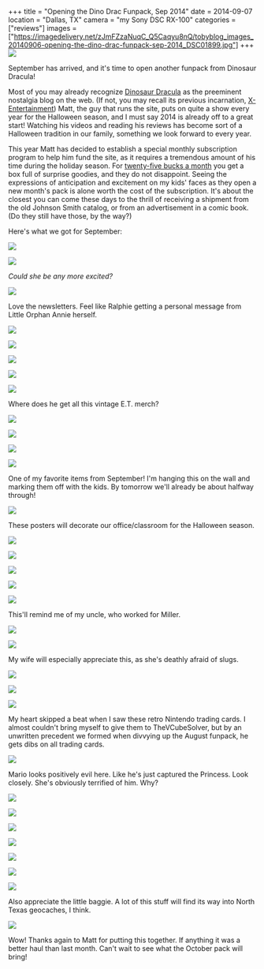 +++
title = "Opening the Dino Drac Funpack, Sep 2014"
date = 2014-09-07
location = "Dallas, TX"
camera = "my Sony DSC RX-100"
categories = ["reviews"]
images = ["https://imagedelivery.net/zJmFZzaNuqC_Q5Caqyu8nQ/tobyblog_images_20140906-opening-the-dino-drac-funpack-sep-2014_DSC01899.jpg"]
+++
![](https://imagedelivery.net/zJmFZzaNuqC_Q5Caqyu8nQ/tobyblog_images_20140906-opening-the-dino-drac-funpack-sep-2014_DSC01899.jpg/fit=scale-down,w=780,sharpen=1,f=auto,q=0.9,slow-connection-quality=0.3)
<!--more-->

September has arrived, and it's time to open another funpack from Dinosaur Dracula!

Most of you may already recognize [Dinosaur Dracula](http://dinosaurdracula.com/) as the preeminent nostalgia blog on the web. (If not, you may recall its previous incarnation, [X-Entertainment](http://x-entertainment.com/)) Matt, the guy that runs the site, puts on quite a show every year for the Halloween season, and I must say 2014 is already off to a great start! Watching his videos and reading his reviews has become sort of a Halloween tradition in our family, something we look forward to every year.

This year Matt has decided to establish a special monthly subscription program to help him fund the site, as it requires a tremendous amount of his time during the holiday season. For [twenty-five bucks a month](http://dinosaurdracula.com/blog/funpack-subscriptions/) you get a box full of surprise goodies, and they do not disappoint. Seeing the expressions of anticipation and excitement on my kids' faces as they open a new month's pack is alone worth the cost of the subscription. It's about the closest you can come these days to the thrill of receiving a shipment from the old Johnson Smith catalog, or from an advertisement in a comic book. (Do they still have those, by the way?)

Here's what we got for September:

![](https://imagedelivery.net/zJmFZzaNuqC_Q5Caqyu8nQ/tobyblog_images_remote_blogspot_d677755c_DSC01901.jpg/fit=scale-down,w=780,sharpen=1,f=auto,q=0.9,slow-connection-quality=0.3)

![](https://imagedelivery.net/zJmFZzaNuqC_Q5Caqyu8nQ/tobyblog_images_remote_blogspot_07b4057a_DSC01902.jpg/fit=scale-down,w=780,sharpen=1,f=auto,q=0.9,slow-connection-quality=0.3)

*Could she be any more excited?*

![](https://imagedelivery.net/zJmFZzaNuqC_Q5Caqyu8nQ/tobyblog_images_remote_blogspot_53a7e03b_DSC01905.jpg/fit=scale-down,w=780,sharpen=1,f=auto,q=0.9,slow-connection-quality=0.3)

Love the newsletters. Feel like Ralphie getting a personal message from Little Orphan Annie herself.

![](https://imagedelivery.net/zJmFZzaNuqC_Q5Caqyu8nQ/tobyblog_images_remote_blogspot_9a42b2ad_DSC01904.jpg/fit=scale-down,w=780,sharpen=1,f=auto,q=0.9,slow-connection-quality=0.3)

![](https://imagedelivery.net/zJmFZzaNuqC_Q5Caqyu8nQ/tobyblog_images_remote_blogspot_adce1d0c_DSC01906.jpg/fit=scale-down,w=780,sharpen=1,f=auto,q=0.9,slow-connection-quality=0.3)

![](https://imagedelivery.net/zJmFZzaNuqC_Q5Caqyu8nQ/tobyblog_images_remote_blogspot_9cb682d9_DSC01907.jpg/fit=scale-down,w=780,sharpen=1,f=auto,q=0.9,slow-connection-quality=0.3)

![](https://imagedelivery.net/zJmFZzaNuqC_Q5Caqyu8nQ/tobyblog_images_remote_blogspot_a1f6bd09_DSC01908.jpg/fit=scale-down,w=780,sharpen=1,f=auto,q=0.9,slow-connection-quality=0.3)

![](https://imagedelivery.net/zJmFZzaNuqC_Q5Caqyu8nQ/tobyblog_images_remote_blogspot_a4065115_DSC01909.jpg/fit=scale-down,w=780,sharpen=1,f=auto,q=0.9,slow-connection-quality=0.3)

Where does he get all this vintage E.T. merch?

![](https://imagedelivery.net/zJmFZzaNuqC_Q5Caqyu8nQ/tobyblog_images_remote_blogspot_3c7025e5_DSC01910.jpg/fit=scale-down,w=780,sharpen=1,f=auto,q=0.9,slow-connection-quality=0.3)

![](https://imagedelivery.net/zJmFZzaNuqC_Q5Caqyu8nQ/tobyblog_images_remote_blogspot_5ced6536_DSC01912.jpg/fit=scale-down,w=780,sharpen=1,f=auto,q=0.9,slow-connection-quality=0.3)

![](https://imagedelivery.net/zJmFZzaNuqC_Q5Caqyu8nQ/tobyblog_images_remote_blogspot_329250a7_DSC01913.jpg/fit=scale-down,w=780,sharpen=1,f=auto,q=0.9,slow-connection-quality=0.3)

![](https://imagedelivery.net/zJmFZzaNuqC_Q5Caqyu8nQ/tobyblog_images_remote_blogspot_3bf3a3e7_DSC01914.jpg/fit=scale-down,w=780,sharpen=1,f=auto,q=0.9,slow-connection-quality=0.3)

One of my favorite items from September! I'm hanging this on the wall and marking them off with the kids. By tomorrow we'll already be about halfway through!

![](https://imagedelivery.net/zJmFZzaNuqC_Q5Caqyu8nQ/tobyblog_images_remote_blogspot_bc472194_DSC01915.jpg/fit=scale-down,w=780,sharpen=1,f=auto,q=0.9,slow-connection-quality=0.3)

These posters will decorate our office/classroom for the Halloween season.

![](https://imagedelivery.net/zJmFZzaNuqC_Q5Caqyu8nQ/tobyblog_images_remote_blogspot_590045a4_DSC01916.jpg/fit=scale-down,w=780,sharpen=1,f=auto,q=0.9,slow-connection-quality=0.3)

![](https://imagedelivery.net/zJmFZzaNuqC_Q5Caqyu8nQ/tobyblog_images_remote_blogspot_97a07219_DSC01917.jpg/fit=scale-down,w=780,sharpen=1,f=auto,q=0.9,slow-connection-quality=0.3)

![](https://imagedelivery.net/zJmFZzaNuqC_Q5Caqyu8nQ/tobyblog_images_remote_blogspot_e5ca662c_DSC01918.jpg/fit=scale-down,w=780,sharpen=1,f=auto,q=0.9,slow-connection-quality=0.3)

![](https://imagedelivery.net/zJmFZzaNuqC_Q5Caqyu8nQ/tobyblog_images_remote_blogspot_4eabff4d_DSC01919.jpg/fit=scale-down,w=780,sharpen=1,f=auto,q=0.9,slow-connection-quality=0.3)

![](https://imagedelivery.net/zJmFZzaNuqC_Q5Caqyu8nQ/tobyblog_images_remote_blogspot_c74935aa_DSC01920.jpg/fit=scale-down,w=780,sharpen=1,f=auto,q=0.9,slow-connection-quality=0.3)

This'll remind me of my uncle, who worked for Miller.

![](https://imagedelivery.net/zJmFZzaNuqC_Q5Caqyu8nQ/tobyblog_images_remote_blogspot_83eece84_DSC01921.jpg/fit=scale-down,w=780,sharpen=1,f=auto,q=0.9,slow-connection-quality=0.3)

![](https://imagedelivery.net/zJmFZzaNuqC_Q5Caqyu8nQ/tobyblog_images_remote_blogspot_94f7ade7_DSC01922.jpg/fit=scale-down,w=780,sharpen=1,f=auto,q=0.9,slow-connection-quality=0.3)

My wife will especially appreciate this, as she's deathly afraid of slugs.

![](https://imagedelivery.net/zJmFZzaNuqC_Q5Caqyu8nQ/tobyblog_images_remote_blogspot_07142f48_DSC01923.jpg/fit=scale-down,w=780,sharpen=1,f=auto,q=0.9,slow-connection-quality=0.3)

![](https://imagedelivery.net/zJmFZzaNuqC_Q5Caqyu8nQ/tobyblog_images_remote_blogspot_2e5e9a95_DSC01925.jpg/fit=scale-down,w=780,sharpen=1,f=auto,q=0.9,slow-connection-quality=0.3)

![](https://imagedelivery.net/zJmFZzaNuqC_Q5Caqyu8nQ/tobyblog_images_remote_blogspot_c0485725_DSC01926.jpg/fit=scale-down,w=780,sharpen=1,f=auto,q=0.9,slow-connection-quality=0.3)

My heart skipped a beat when I saw these retro Nintendo trading cards. I almost couldn't bring myself to give them to TheVCubeSolver, but by an unwritten precedent we formed when divvying up the August funpack, he gets dibs on all trading cards.

![](https://imagedelivery.net/zJmFZzaNuqC_Q5Caqyu8nQ/tobyblog_images_remote_blogspot_cb004bcc_DSC01928.jpg/fit=scale-down,w=780,sharpen=1,f=auto,q=0.9,slow-connection-quality=0.3)

Mario looks positively evil here. Like he's just captured the Princess. Look closely. She's obviously terrified of him. Why?

![](https://imagedelivery.net/zJmFZzaNuqC_Q5Caqyu8nQ/tobyblog_images_remote_blogspot_658a7b04_DSC01929.jpg/fit=scale-down,w=780,sharpen=1,f=auto,q=0.9,slow-connection-quality=0.3)

![](https://imagedelivery.net/zJmFZzaNuqC_Q5Caqyu8nQ/tobyblog_images_remote_blogspot_47d9f74f_DSC01932.jpg/fit=scale-down,w=780,sharpen=1,f=auto,q=0.9,slow-connection-quality=0.3)

![](https://imagedelivery.net/zJmFZzaNuqC_Q5Caqyu8nQ/tobyblog_images_remote_blogspot_0a76fd51_DSC01933.jpg/fit=scale-down,w=780,sharpen=1,f=auto,q=0.9,slow-connection-quality=0.3)

![](https://imagedelivery.net/zJmFZzaNuqC_Q5Caqyu8nQ/tobyblog_images_remote_blogspot_dac97276_DSC01934.jpg/fit=scale-down,w=780,sharpen=1,f=auto,q=0.9,slow-connection-quality=0.3)

![](https://imagedelivery.net/zJmFZzaNuqC_Q5Caqyu8nQ/tobyblog_images_remote_blogspot_b678720f_DSC01935.jpg/fit=scale-down,w=780,sharpen=1,f=auto,q=0.9,slow-connection-quality=0.3)

![](https://imagedelivery.net/zJmFZzaNuqC_Q5Caqyu8nQ/tobyblog_images_remote_blogspot_7ae99e62_DSC01938.jpg/fit=scale-down,w=780,sharpen=1,f=auto,q=0.9,slow-connection-quality=0.3)

![](https://imagedelivery.net/zJmFZzaNuqC_Q5Caqyu8nQ/tobyblog_images_remote_blogspot_ae809792_DSC01940.jpg/fit=scale-down,w=780,sharpen=1,f=auto,q=0.9,slow-connection-quality=0.3)

Also appreciate the little baggie. A lot of this stuff will find its way into North Texas geocaches, I think.

![](https://imagedelivery.net/zJmFZzaNuqC_Q5Caqyu8nQ/tobyblog_images_remote_blogspot_9edf5d2d_DSC01941.jpg/fit=scale-down,w=780,sharpen=1,f=auto,q=0.9,slow-connection-quality=0.3)

Wow! Thanks again to Matt for putting this together. If anything it was a better haul than last month. Can't wait to see what the October pack will bring!
